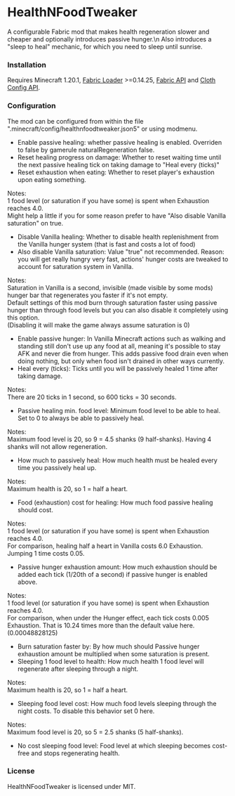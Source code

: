 # HealthNFoodTweaker
A configurable Fabric mod that makes health regeneration slower and cheaper and optionally introduces passive hunger.\n
Also introduces a "sleep to heal" mechanic, for which you need to sleep until sunrise.

### Installation
Requires Minecraft 1.20.1, [Fabric Loader](https://fabricmc.net/) >=0.14.25, [Fabric API](https://www.curseforge.com/minecraft/mc-mods/fabric-api) and [Cloth Config API](https://www.curseforge.com/minecraft/mc-mods/cloth-config).

### Configuration
The mod can be configured from within the file ".minecraft/config/healthnfoodtweaker.json5" or using modmenu.
* Enable passive healing: whether passive healing is enabled. Overriden to false by gamerule naturalRegeneration false.
* Reset healing progress on damage: Whether to reset waiting time until the next passive healing tick on taking damage to "Heal every (ticks)"
* Reset exhaustion when eating: Whether to reset player's exhaustion upon eating something.

Notes:\
1 food level (or saturation if you have some) is spent when Exhaustion reaches 4.0.\
Might help a little if you for some reason prefer to have "Also disable Vanilla saturation" on true.

* Disable Vanilla healing: Whether to disable health replenishment from the Vanilla hunger system (that is fast and costs a lot of food)
* Also disable Vanilla saturation: Value "true" not recommended. Reason: you will get really hungry very fast, actions' hunger costs are tweaked to account for saturation system in Vanilla.

Notes:\
Saturation in Vanilla is a second, invisible (made visible by some mods) hunger bar that regenerates you faster if it's not empty.\
Default settings of this mod burn through saturation faster using passive hunger than through food levels but you can also disable it completely using this option.\
(Disabling it will make the game always assume saturation is 0)

* Enable passive hunger: In Vanilla Minecraft actions such as walking and standing still don't use up any food at all, meaning it's possible to stay AFK and never die from hunger. This adds passive food drain even when doing nothing, but only when food isn't drained in other ways currently.
* Heal every (ticks): Ticks until you will be passively healed 1 time after taking damage.

Notes:\
There are 20 ticks in 1 second, so 600 ticks = 30 seconds.

* Passive healing min. food level: Minimum food level to be able to heal. Set to 0 to always be able to passively heal.

Notes:\
Maximum food level is 20, so 9 = 4.5 shanks (9 half-shanks). Having 4 shanks will not allow regeneration.

* How much to passively heal: How much health must be healed every time you passively heal up.

Notes:\
Maximum health is 20, so 1 = half a heart.

* Food (exhaustion) cost for healing: How much food passive healing should cost.

Notes:\
1 food level (or saturation if you have some) is spent when Exhaustion reaches 4.0.\
For comparison, healing half a heart in Vanilla costs 6.0 Exhaustion. Jumping 1 time costs 0.05.

* Passive hunger exhaustion amount: How much exhaustion should be added each tick (1/20th of a second) if passive hunger is enabled above.

Notes:\
1 food level (or saturation if you have some) is spent when Exhaustion reaches 4.0.\
For comparison, when under the Hunger effect, each tick costs 0.005 Exhaustion. That is 10.24 times more than the default value here. (0.00048828125)

* Burn saturation faster by: By how much should Passive hunger exhaustion amount be multiplied when some saturation is present.
* Sleeping 1 food level to health: How much health 1 food level will regenerate after sleeping through a night.

Notes:\
Maximum health is 20, so 1 = half a heart.

* Sleeping food level cost: How much food levels sleeping through the night costs. To disable this behavior set 0 here.

Notes:\
Maximum food level is 20, so 5 = 2.5 shanks (5 half-shanks).

* No cost sleeping food level: Food level at which sleeping becomes cost-free and stops regenerating health.

### License
HealthNFoodTweaker is licensed under MIT.
